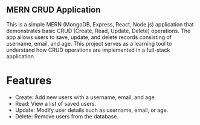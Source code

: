 ## MERN CRUD Application
This is a simple MERN (MongoDB, Express, React, Node.js) application that demonstrates basic CRUD (Create, Read, Update, Delete) operations. The app allows users to save, update, and delete records consisting of username, email, and age. This project serves as a learning tool to understand how CRUD operations are implemented in a full-stack application.

# Features
- Create: Add new users with a username, email, and age.
- Read: View a list of saved users.
- Update: Modify user details such as username, email, or age.
- Delete: Remove users from the database.
